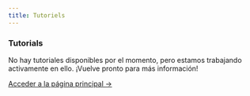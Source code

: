 ```yaml
---
title: Tutoriels
---
```


<div className="card">
  <h3>Tutorials</h3>
  <p>No hay tutoriales disponibles por el momento, pero estamos trabajando activamente en ello. ¡Vuelve pronto para más información!</p>
  <a href="../" className="card-link">Acceder a la página principal &rarr;</a>
</div>
